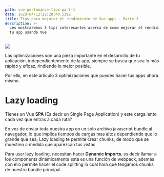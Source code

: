```yaml
---
path: vue-perfomance-tips-part-1
date: 2020-04-12T22:28:40.539Z
title: Tips para mejorar el rendimiento de Vue apps - Parte 1
description: >-
  Les mostraremos 3 tips interesantes acerca de como mejorar el rendimiento de
  tu app usando Vue
---
```

![](/assets/thumbnail-vuejs.png)

Las optimizaciones son una pieza importante en el desarrollo de tu aplicación, independientemente de la app, siempre se busca que sea lo más rápido y eficaz, rindiendo lo mejor posible. 

Por ello, en este articulo 3 optimizaciones que puedes hacer tus apps ahora mismo.

# **Lazy loading**

Tienes un Vue **SPA** (Es decir un Single Page Application) y este carga lento cada vez que entras a cada ruta? 

En vez de enviar toda nuestra app en un solo archivo javascript bundle al navegador, lo que implica tiempos de cargas mas altos dependiendo que lo grande que sea, Lazy loading te permite crear chunks, de modo que se muestren a medida que aparezcan tus vistas.

Para usar lazy loading, necesitan hacer **Dynamic Imports**, es decir llamar a los components dinámicamente esta es una función de webpack, además con ello permite hacer el code splitting lo cual hara que tengamos chunks de nuestro bundle principal.
